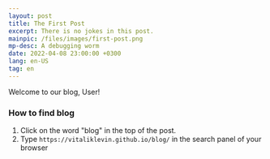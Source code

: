 ```yaml
---
layout: post
title: The First Post
excerpt: There is no jokes in this post.
mainpic: /files/images/first-post.png
mp-desc: A debugging worm
date: 2022-04-08 23:00:00 +0300
lang: en-US
tag: en
---
```


Welcome to our blog, User! 

### How to find blog

1. Click on the word "blog" in the top of the post.
2. Type `https://vitaliklevin.github.io/blog/` in the search panel of your browser